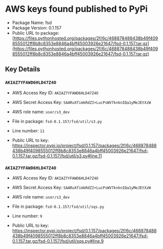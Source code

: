 # AWS keys found published to PyPi

* Package Name: fsd
* Package Version: 0.1.157
* Public URL to package: [https://files.pythonhosted.org/packages/2f/6c/468878488438b49f4098555012ff8b8c8353e8846a4bff45003926e21647/fsd-0.1.157.tar.gz](https://files.pythonhosted.org/packages/2f/6c/468878488438b49f4098555012ff8b8c8353e8846a4bff45003926e21647/fsd-0.1.157.tar.gz)

## Key Details

### `AKIAZ7YFAWD6HLD47Z4O`

* AWS Access Key ID: `AKIAZ7YFAWD6HLD47Z4O`
* AWS Secret Access Key: `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` 
* AWS role name: `user/s3_dev`
* File in package: `fsd-0.1.157/fsd/util/s3.py`
* Line number: `11`

* Public URL to key: https://inspector.pypi.io/project/fsd/0.1.157/packages/2f/6c/468878488438b49f4098555012ff8b8c8353e8846a4bff45003926e21647/fsd-0.1.157.tar.gz/fsd-0.1.157/fsd/util/s3.py#line.11



### `AKIAZ7YFAWD6HLD47Z4O`

* AWS Access Key ID: `AKIAZ7YFAWD6HLD47Z4O`
* AWS Secret Access Key: `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` 
* AWS role name: `user/s3_dev`
* File in package: `fsd-0.1.157/fsd/util/sqs.py`
* Line number: `9`

* Public URL to key: https://inspector.pypi.io/project/fsd/0.1.157/packages/2f/6c/468878488438b49f4098555012ff8b8c8353e8846a4bff45003926e21647/fsd-0.1.157.tar.gz/fsd-0.1.157/fsd/util/sqs.py#line.9


